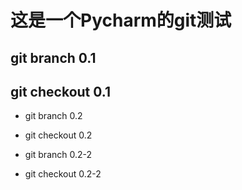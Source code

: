 # 这是一个Pycharm的git测试

## git branch 0.1
## git checkout 0.1

* git branch 0.2
* git checkout 0.2

* git branch 0.2-2
* git checkout 0.2-2